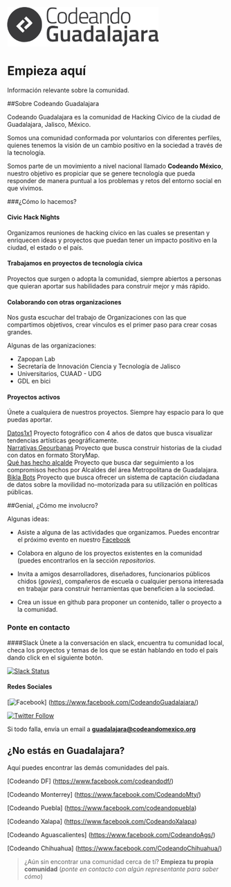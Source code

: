 <img src="logo.png" align="center" width="350px">

# Empieza aquí

Información relevante sobre la comunidad.

##Sobre Codeando Guadalajara

Codeando Guadalajara es la comunidad de Hacking Cívico de la ciudad de Guadalajara, Jalisco, México.

Somos una comunidad conformada por voluntarios con diferentes perfiles, quienes tenemos la visión de un cambio positivo en la sociedad a través de la tecnología.

Somos parte de un movimiento a nivel nacional llamado **Codeando México**, nuestro objetivo es propiciar que se genere tecnología que pueda responder de manera puntual a los problemas y retos del entorno social en que vivimos.

###¿Cómo lo hacemos?

#### Civic Hack Nights

Organizamos reuniones de hacking cívico en las cuales se presentan y enriquecen ideas y proyectos que puedan tener un impacto positivo en la ciudad, el estado o el país. 

#### Trabajamos en proyectos de tecnología cívica

Proyectos que surgen o adopta la comunidad, siempre abiertos a personas que quieran aportar sus habilidades para construir mejor y más rápido.


#### Colaborando con otras organizaciones

Nos gusta escuchar del trabajo de Organizaciones con las que compartimos objetivos, crear vínculos es el primer paso para crear cosas grandes. 

Algunas de las organizaciones:

- Zapopan Lab
- Secretaría de Innovación Ciencia y Tecnología de Jalisco
- Universitarios, CUAAD - UDG
- GDL en bici

#### Proyectos activos

Únete a cualquiera de nuestros proyectos. Siempre hay espacio para lo que puedas aportar.

[Datos1x1](https://github.com/CodeandoGuadalajara/datos1x1) Proyecto fotográfico con 4 años de datos que busca visualizar tendencias artísticas geográficamente.  
[Narrativas Geourbanas](https://github.com/CodeandoGuadalajara/Narrativas-Geourbanas) Proyecto que busca construir historias de la ciudad con datos en formato StoryMap.  
[Qué has hecho alcalde](https://github.com/CodeandoGuadalajara/que-has-hecho-alcalde) Proyecto que busca dar seguimiento a los compromisos hechos por Alcaldes del área Metropolitana de Guadalajara.
[Bikla Bots](https://github.com/CodeandoGuadalajara/mapeociclista) Proyecto que busca ofrecer un sistema de captación ciudadana de datos sobre la movilidad no-motorizada para su utilización en políticas públicas.

##Genial, ¿Cómo me involucro?

Algunas ideas:

* Asiste a alguna de las actividades que organizamos. Puedes encontrar el próximo evento en nuestro [Facebook](https://www.facebook.com/CodeandoGuadalajara/)


* Colabora en alguno de los proyectos existentes en la comunidad (puedes encontrarlos en la sección *repositorios*.


* Invita a amigos desarrolladores, diseñadores, funcionarios públicos chidos (*govies*), compañeros de escuela o cualquier persona interesada en trabajar para construir herramientas que beneficien a la sociedad.


* Crea un issue en github para proponer un contenido, taller o proyecto a la comunidad.






### Ponte en contacto


####Slack
Únete a la conversación en slack, encuentra tu comunidad local,  checa los proyectos y temas de los que se están hablando en todo el país dando click en el siguiente botón.


[![Slack Status](http://codeandomexico-slack.herokuapp.com/badge.svg)](http://codeandomexico-slack.herokuapp.com/)

#### Redes Sociales

[![Facebook](https://img.shields.io/badge/Facebook-1k-blue.svg
)] (https://www.facebook.com/CodeandoGuadalajara/)

[![Twitter Follow](https://img.shields.io/twitter/follow/codeandoGDL.svg?style=social?maxAge=2592000)](http://twitter.com/@CodeandoGDL)

Si todo falla, envía un email a **guadalajara@codeandomexico.org**

## ¿No estás en Guadalajara?
Aquí puedes encontrar las demás comunidades del país.


[Codeando DF] (https://www.facebook.com/codeandodf/)

[Codeando Monterrey] (https://www.facebook.com/CodeandoMty/)

[Codeando Puebla] (https://www.facebook.com/codeandopuebla)

[Codeando Xalapa] (https://www.facebook.com/CodeandoXalapa)

[Codeando Aguascalientes] (https://www.facebook.com/CodeandoAgs/)

[Codeando Chihuahua] (https://www.facebook.com/CodeandoChihuahua/)

> ¿Aún sin encontrar una comunidad cerca de tí? **Empieza tu propia comunidad** (*ponte en contacto con algún representante para saber cómo*)



